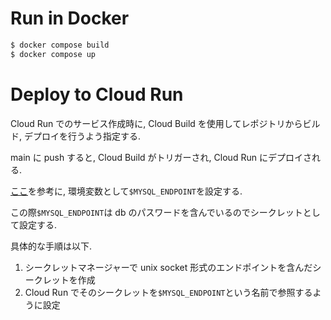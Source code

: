 # Run in Docker

```bash
$ docker compose build
$ docker compose up
```

# Deploy to Cloud Run

Cloud Run でのサービス作成時に, Cloud Build を使用してレポジトリからビルド, デプロイを行うよう指定する.

main に push すると, Cloud Build がトリガーされ, Cloud Run にデプロイされる.

[ここ](https://cloud.google.com/sql/docs/mysql/connect-run?authuser=1&hl=ja)を参考に, 環境変数として`$MYSQL_ENDPOINT`を設定する.

この際`$MYSQL_ENDPOINT`は db のパスワードを含んでいるのでシークレットとして設定する.

具体的な手順は以下.

1. シークレットマネージャーで unix socket 形式のエンドポイントを含んだシークレットを作成
2. Cloud Run でそのシークレットを`$MYSQL_ENDPOINT`という名前で参照するように設定
